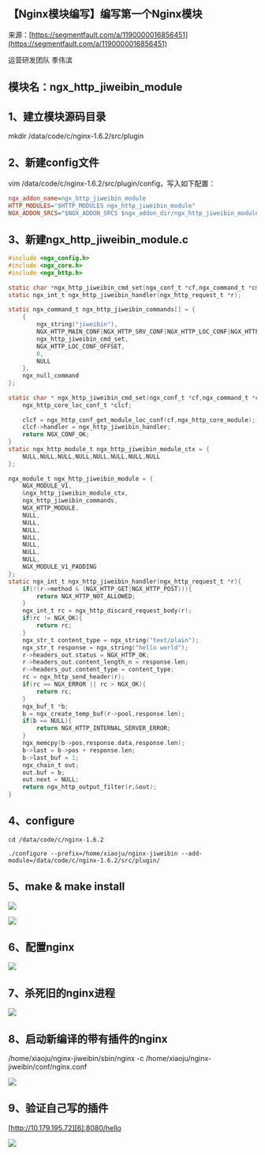 ## 【Nginx模块编写】编写第一个Nginx模块

来源：[https://segmentfault.com/a/1190000016856451](https://segmentfault.com/a/1190000016856451)

运营研发团队 季伟滨
## 模块名：ngx_http_jiweibin_module

## 1、建立模块源码目录

mkdir /data/code/c/nginx-1.6.2/src/plugin
## 2、新建config文件

vim /data/code/c/nginx-1.6.2/src/plugin/config，写入如下配置：

```cfg
ngx_addon_name=ngx_http_jiweibin_module
HTTP_MODULES="$HTTP_MODULES ngx_http_jiweibin_module"
NGX_ADDON_SRCS="$NGX_ADDON_SRCS $ngx_addon_dir/ngx_http_jiweibin_module.c"
```
## 3、新建ngx_http_jiweibin_module.c

```c
#include <ngx_config.h>
#include <ngx_core.h>
#include <ngx_http.h>
 
static char *ngx_http_jiweibin_cmd_set(ngx_conf_t *cf,ngx_command_t *cmd,void *conf);
static ngx_int_t ngx_http_jiweibin_handler(ngx_http_request_t *r);
 
static ngx_command_t ngx_http_jiweibin_commands[] = {
    {
        ngx_string("jiweibin"),
        NGX_HTTP_MAIN_CONF|NGX_HTTP_SRV_CONF|NGX_HTTP_LOC_CONF|NGX_HTTP_LMT_CONF|NGX_CONF_NOARGS,
        ngx_http_jiweibin_cmd_set,
        NGX_HTTP_LOC_CONF_OFFSET,
        0,
        NULL
    },
    ngx_null_command   
};
 
static char * ngx_http_jiweibin_cmd_set(ngx_conf_t *cf,ngx_command_t *cmd,void *conf){
    ngx_http_core_loc_conf_t *clcf;
         
    clcf = ngx_http_conf_get_module_loc_conf(cf,ngx_http_core_module);
    clcf->handler = ngx_http_jiweibin_handler;
    return NGX_CONF_OK;
}
static ngx_http_module_t ngx_http_jiweibin_module_ctx = {
    NULL,NULL,NULL,NULL,NULL,NULL,NULL,NULL
}; 
 
ngx_module_t ngx_http_jiweibin_module = {
    NGX_MODULE_V1,
    &ngx_http_jiweibin_module_ctx,
    ngx_http_jiweibin_commands,
    NGX_HTTP_MODULE,
    NULL,
    NULL,
    NULL,
    NULL,
    NULL,
    NULL,
    NULL,
    NGX_MODULE_V1_PADDING
};
static ngx_int_t ngx_http_jiweibin_handler(ngx_http_request_t *r){
    if(!(r->method & (NGX_HTTP_GET|NGX_HTTP_POST))){
        return NGX_HTTP_NOT_ALLOWED;
    }  
    ngx_int_t rc = ngx_http_discard_request_body(r);
    if(rc != NGX_OK){
        return rc;
    }
    ngx_str_t content_type = ngx_string("text/plain");
    ngx_str_t response = ngx_string("hello world");
    r->headers_out.status = NGX_HTTP_OK;
    r->headers_out.content_length_n = response.len;
    r->headers_out.content_type = content_type;
    rc = ngx_http_send_header(r);
    if(rc == NGX_ERROR || rc > NGX_OK){
        return rc;
    }  
    ngx_buf_t *b;
    b = ngx_create_temp_buf(r->pool,response.len);
    if(b == NULL){
        return NGX_HTTP_INTERNAL_SERVER_ERROR;
    }
    ngx_memcpy(b->pos,response.data,response.len);
    b->last = b->pos + response.len;
    b->last_buf = 1;
    ngx_chain_t out;
    out.buf = b;
    out.next = NULL;
    return ngx_http_output_filter(r,&out);
}
```
## 4、configure

```
cd /data/code/c/nginx-1.6.2

./configure --prefix=/home/xiaoju/nginx-jiweibin --add-module=/data/code/c/nginx-1.6.2/src/plugin/
```
## 5、make & make install

![][0]

![][1]
## 6、配置nginx

![][2]
## 7、杀死旧的nginx进程

![][3]
## 8、启动新编译的带有插件的nginx

/home/xiaoju/nginx-jiweibin/sbin/nginx  -c /home/xiaoju/nginx-jiweibin/conf/nginx.conf

![][4]
## 9、验证自己写的插件

[http://10.179.195.72][6]:8080/hello

![][5]

[6]: http://10.179.195.72
[0]: ./img/bVbiTh7.png
[1]: ./img/bVbiTh9.png
[2]: ./img/bVbiTia.png
[3]: ./img/bVbiTid.png
[4]: ./img/bVbiTii.png
[5]: ./img/bVbiTij.png